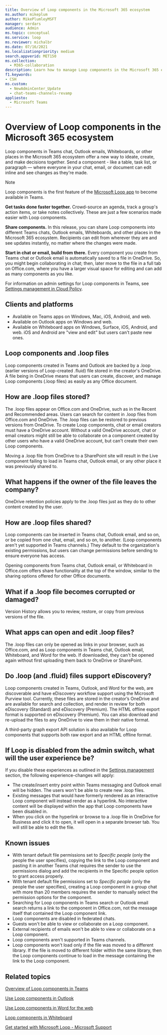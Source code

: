 ```yaml
---
title: Overview of Loop components in the Microsoft 365 ecosystem
ms.author: mikeplum
author: MikePlumleyMSFT
manager: serdars
audience: Admin
ms.topic: conceptual
ms.service: loop
ms.reviewer: michalbr
ms.date: 07/16/2021
ms.localizationpriority: medium
search.appverid: MET150
ms.collection: 
  - M365-collaboration
description: Learn how to manage Loop components in the Microsoft 365 ecosystem.
f1.keywords:
- CSH
ms.custom: 
  - NewAdminCenter_Update
  - chat-teams-channels-revamp
appliesto: 
  - Microsoft Teams
---
```


# Overview of Loop components in the Microsoft 365 ecosystem

Loop components in Teams chat, Outlook emails, Whiteboards, or other places in the Microsoft 365 ecosystem offer a new way to ideate, create, and make decisions together. Send a component - like a table, task list, or paragraph — where everyone in your chat, email, or document can edit inline and see changes as they're made.

> [!Note]
> Loop components is the first feature of the [Microsoft Loop app](https://www.microsoft.com/en-us/microsoft-loop) to become available in Teams.

**Get tasks done faster together.** Crowd-source an agenda, track a group's action items, or take notes collectively. These are just a few scenarios made easier with Loop components.

**Share components.** In this release, you can share Loop components into different Teams chats, Outlook emails, Whiteboards, and other places in the Microsoft 365 ecosystem. Recipients can edit from wherever they are and see updates instantly, no matter where the changes were made.

**Start in chat or email, build from there.** Every component you create from Teams chat or Outlook email is automatically saved to a file in OneDrive. So, you might begin collaborating in chat; then, later move to the file in a full tab on Office.com, where you have a larger visual space for editing and can add as many components as you like.

For information on admin settings for Loop components in Teams, see [Settings management in Cloud Policy](loop-workspaces-configuration.md#settings-management-in-cloud-policy).

## Clients and platforms

- Available on Teams apps on Windows, Mac, iOS, Android, and web.
- Available on Outlook apps on Windows and web.
- Available on Whiteboard apps on Windows, Surface, iOS, Android, and web. iOS and Android are "view and edit" but users can't paste new ones.

## Loop components and .loop files

Loop components created in Teams and Outlook are backed by a .loop (earlier versions of Loop-created .fluid) file stored in the creator's OneDrive. A file being in OneDrive means that users can create, discover, and manage Loop components (.loop files) as easily as any Office document.

## How are .loop files stored?

The .loop files appear on Office.com and OneDrive, such as in the Recent and Recommended areas. Users can search for content in .loop files from Office.com and OneDrive. The .loop files can be restored to previous versions from OneDrive. To create Loop components, chat or email creators must have a OneDrive account. Without a valid OneDrive account, chat or email creators might still be able to collaborate on a component created by other users who have a valid OneDrive account, but can't create their own Loop components.

Moving a .loop file from OneDrive to a SharePoint site will result in the Live component failing to load in Teams chat, Outlook email, or any other place it was previously shared to.

## What happens if the owner of the file leaves the company?

OneDrive retention policies apply to the .loop files just as they do to other content created by the user.

## How are .loop files shared?

Loop components can be inserted in Teams chat, Outlook email, and so on, or be copied from one chat, email, and so on, to another. (Loop components aren't yet supported in Teams channels.) They default to the organization's existing permissions, but users can change permissions before sending to ensure everyone has access.

Opening components from Teams chat, Outlook email, or Whiteboard in Office.com offers share functionality at the top of the window, similar to the sharing options offered for other Office documents.

## What if a .loop file becomes corrupted or damaged?

Version History allows you to review, restore, or copy from previous versions of the file.

## What apps can open and edit .loop files?

The .loop files can only be opened as links in your browser, such as Office.com, and as Loop components in Teams chat, Outlook email, Whiteboard, and Word for the web. If downloaded, they can't be opened again without first uploading them back to OneDrive or SharePoint.

## Do .loop (and .fluid) files support eDiscovery?

Loop components created in Teams, Outlook, and Word for the web, are discoverable and have eDiscovery workflow support using the Microsoft Purview tool. Currently, these files are stored in the creator’s OneDrive and are available for search and collection, and render in review for both eDiscovery (Standard) and eDiscovery (Premium). The HTML offline export format is supported on eDiscovery (Premium). You can also download and re-upload the files to any OneDrive to view them in their native format.

A third-party graph export API solution is also available for Loop components that supports both raw export and an HTML offline format.

## If Loop is disabled from the admin switch, what will the user experience be?

If you disable these experiences as outlined in the [Settings management](loop-workspaces-configuration.md#settings-management-in-cloud-policy) section, the following experience-changes will apply:
- The create/insert entry point within Teams messaging and Outlook email will be hidden. The users won't be able to create new .loop files.
- Existing messages that would have formerly rendered as an interactive Loop component will instead render as a hyperlink. No interactive content will be displayed within the app that Loop components have been disabled in.
- When you click on the hyperlink or browse to a .loop file in OneDrive for Business and click it to open, it will open in a separate browser tab. You will still be able to edit the file.

## Known issues

- With tenant default file permissions set to *Specific people* (only the people the user specifies), copying the link to the Loop component and pasting it in another Teams chat requires the sender to use the permissions dialog and add the recipients in the Specific people option to grant access properly.
- With tenant default file permissions set to *Specific people* (only the people the user specifies), creating a Loop component in a group chat with more than 20 members requires the sender to manually select the permission options for the component.
- Searching for Loop components in Teams search or Outlook email search returns a link to the component in Office.com, not the message itself that contained the Loop component link.
- Loop components are disabled in federated chats.
- Guests won't be able to view or collaborate on a Loop component.
- External recipients of emails won't be able to view or collaborate on a Loop component.
- Loop components aren't supported in Teams channels.
- Loop components won't load only if the file was moved to a different library. If the file is moved to different folder within the same library, then the Loop components continue to load in the message containing the link to the Loop component.

## Related topics

[Overview of Loop components in Teams](/microsoftteams/live-components-in-teams)

[Use Loop components in Outlook](https://support.microsoft.com/office/9b47c279-011d-4042-bd7f-8bbfca0cb136)

[Use Loop components in Word for the web](https://support.microsoft.com/office/use-loop-components-in-word-for-the-web-645cc20d-5c98-4bdb-b559-380c5a27c5e5)

[Loop components in Whiteboard](https://support.microsoft.com/office/loop-components-in-whiteboard-c5f08f54-995e-473e-be6e-7f92555da347)

[Get started with Microsoft Loop - Microsoft Support](https://support.microsoft.com/office/get-started-with-microsoft-loop-9f4d8d4f-dfc6-4518-9ef6-069408c21f0c)
